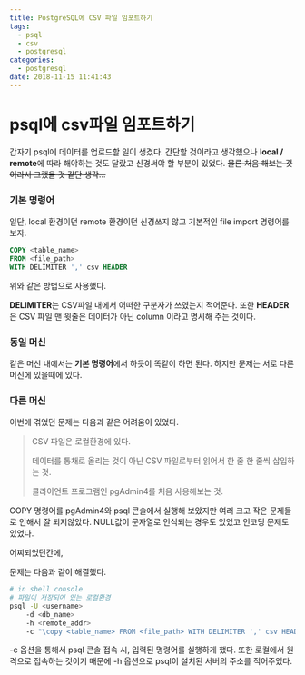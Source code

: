 ```yaml
---
title: PostgreSQL에 CSV 파일 임포트하기
tags:
  - psql
  - csv
  - postgresql
categories:
  - postgresql
date: 2018-11-15 11:41:43
---
```


# psql에 csv파일 임포트하기

갑자기 psql에 데이터를 업로드할 일이 생겼다. 간단할 것이라고 생각했으나 **local / remote**에 따라 해야하는 것도 달랐고 신경써야 할 부분이 있었다. ~~물론 처음 해보는 것이라서 그랬을 것 같단 생각...~~

### 기본 명령어

일단, local 환경이던 remote 환경이던 신경쓰지 않고 기본적인 file import  명령어를 보자.

```sql
COPY <table_name>
FROM <file_path>
WITH DELIMITER ',' csv HEADER
```

위와 같은 방법으로 사용했다.

**DELIMITER**는 CSV파일 내에서 어떠한 구분자가 쓰였는지 적어준다. 또한 **HEADER**은 CSV 파일 맨 윗줄은 데이터가 아닌 column 이라고 명시해 주는 것이다.



### 동일 머신

같은 머신 내에서는 **기본 명령어**에서 하듯이 똑같이 하면 된다. 하지만 문제는 서로 다른 머신에 있을때에 있다.



### 다른 머신

이번에 겪었던 문제는 다음과 같은 어려움이 있었다.

> CSV 파일은 로컬환경에 있다.
>
> 데이터를 통채로 올리는 것이 아닌 CSV 파일로부터 읽어서 한 줄 한 줄씩 삽입하는 것.
>
> 클라이언트 프로그램인 pgAdmin4를 처음 사용해보는 것.

COPY 명령어를 pgAdmin4와 psql 콘솔에서 실행해 보았지만 여러 크고 작은 문제들로 인해서 잘 되지않았다. NULL값이 문자열로 인식되는 경우도 있었고 인코딩 문제도 있었다. 

어찌되었던간에, 

문제는 다음과 같이 해결했다.

```sh
# in shell console
# 파일이 저장되어 있는 로컬환경
psql -U <username> 
	-d <db_name>
	-h <remote_addr>
	-c "\copy <table_name> FROM <file_path> WITH DELIMITER ',' csv HEADER;"
```

-c 옵션을 통해서 psql 콘솔 접속 시, 입력된 명령어를 실행하게 했다. 또한 로컬에서 원격으로 접속하는 것이기 때문에 -h 옵션으로 psql이 설치된 서버의 주소를 적어주었다.





